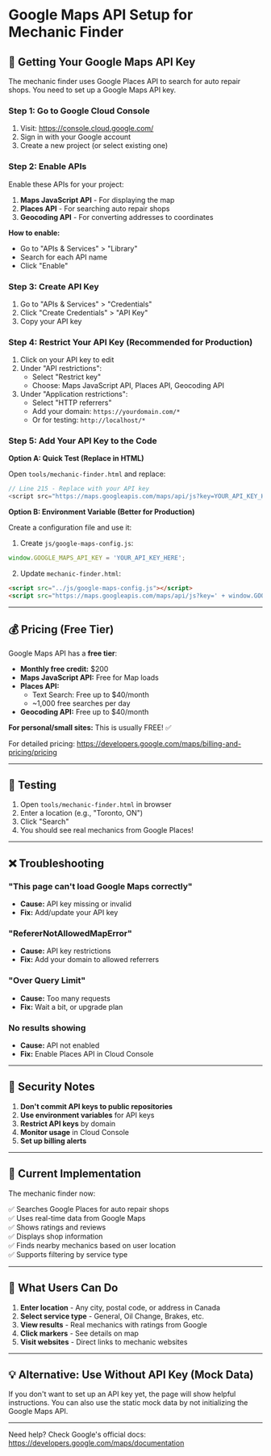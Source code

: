 # Google Maps API Setup for Mechanic Finder

## 🔑 Getting Your Google Maps API Key

The mechanic finder uses Google Places API to search for auto repair shops. You need to set up a Google Maps API key.

### Step 1: Go to Google Cloud Console

1. Visit: https://console.cloud.google.com/
2. Sign in with your Google account
3. Create a new project (or select existing one)

### Step 2: Enable APIs

Enable these APIs for your project:

1. **Maps JavaScript API** - For displaying the map
2. **Places API** - For searching auto repair shops
3. **Geocoding API** - For converting addresses to coordinates

**How to enable:**
- Go to "APIs & Services" > "Library"
- Search for each API name
- Click "Enable"

### Step 3: Create API Key

1. Go to "APIs & Services" > "Credentials"
2. Click "Create Credentials" > "API Key"
3. Copy your API key

### Step 4: Restrict Your API Key (Recommended for Production)

1. Click on your API key to edit
2. Under "API restrictions":
   - Select "Restrict key"
   - Choose: Maps JavaScript API, Places API, Geocoding API
3. Under "Application restrictions":
   - Select "HTTP referrers"
   - Add your domain: `https://yourdomain.com/*`
   - Or for testing: `http://localhost/*`

### Step 5: Add Your API Key to the Code

**Option A: Quick Test (Replace in HTML)**

Open `tools/mechanic-finder.html` and replace:

```javascript
// Line 215 - Replace with your API key
<script src="https://maps.googleapis.com/maps/api/js?key=YOUR_API_KEY_HERE&libraries=places&callback=initMap" async defer></script>
```

**Option B: Environment Variable (Better for Production)**

Create a configuration file and use it:

1. Create `js/google-maps-config.js`:
```javascript
window.GOOGLE_MAPS_API_KEY = 'YOUR_API_KEY_HERE';
```

2. Update `mechanic-finder.html`:
```html
<script src="../js/google-maps-config.js"></script>
<script src="https://maps.googleapis.com/maps/api/js?key=' + window.GOOGLE_MAPS_API_KEY + '&libraries=places&callback=initMap" async defer></script>
```

---

## 💰 Pricing (Free Tier)

Google Maps API has a **free tier**:

- **Monthly free credit:** $200
- **Maps JavaScript API:** Free for Map loads
- **Places API:** 
  - Text Search: Free up to $40/month
  - ~1,000 free searches per day
- **Geocoding API:** Free up to $40/month

**For personal/small sites:** This is usually FREE! ✅

For detailed pricing: https://developers.google.com/maps/billing-and-pricing/pricing

---

## 🧪 Testing

1. Open `tools/mechanic-finder.html` in browser
2. Enter a location (e.g., "Toronto, ON")
3. Click "Search"
4. You should see real mechanics from Google Places!

---

## ❌ Troubleshooting

### "This page can't load Google Maps correctly"
- **Cause:** API key missing or invalid
- **Fix:** Add/update your API key

### "RefererNotAllowedMapError"
- **Cause:** API key restrictions
- **Fix:** Add your domain to allowed referrers

### "Over Query Limit"
- **Cause:** Too many requests
- **Fix:** Wait a bit, or upgrade plan

### No results showing
- **Cause:** API not enabled
- **Fix:** Enable Places API in Cloud Console

---

## 🔐 Security Notes

1. **Don't commit API keys to public repositories**
2. **Use environment variables** for API keys
3. **Restrict API keys** by domain
4. **Monitor usage** in Cloud Console
5. **Set up billing alerts**

---

## 📝 Current Implementation

The mechanic finder now:

✅ Searches Google Places for auto repair shops  
✅ Uses real-time data from Google Maps  
✅ Shows ratings and reviews  
✅ Displays shop information  
✅ Finds nearby mechanics based on user location  
✅ Supports filtering by service type  

---

## 🎯 What Users Can Do

1. **Enter location** - Any city, postal code, or address in Canada
2. **Select service type** - General, Oil Change, Brakes, etc.
3. **View results** - Real mechanics with ratings from Google
4. **Click markers** - See details on map
5. **Visit websites** - Direct links to mechanic websites

---

## 💡 Alternative: Use Without API Key (Mock Data)

If you don't want to set up an API key yet, the page will show helpful instructions. You can also use the static mock data by not initializing the Google Maps API.

---

Need help? Check Google's official docs: https://developers.google.com/maps/documentation

